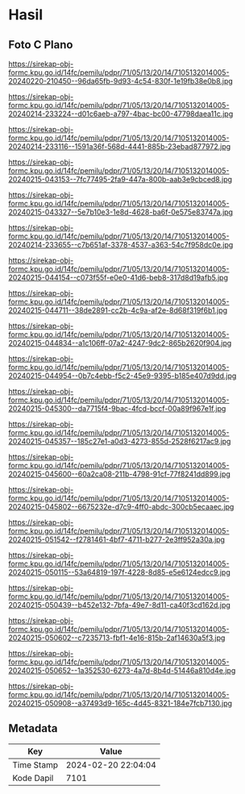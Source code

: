 # Hasil

## Foto C Plano

https://sirekap-obj-formc.kpu.go.id/14fc/pemilu/pdpr/71/05/13/20/14/7105132014005-20240220-210450--96da65fb-9d93-4c54-830f-1e19fb38e0b8.jpg

https://sirekap-obj-formc.kpu.go.id/14fc/pemilu/pdpr/71/05/13/20/14/7105132014005-20240214-233224--d01c6aeb-a797-4bac-bc00-47798daea11c.jpg

https://sirekap-obj-formc.kpu.go.id/14fc/pemilu/pdpr/71/05/13/20/14/7105132014005-20240214-233116--1591a36f-568d-4441-885b-23ebad877972.jpg

https://sirekap-obj-formc.kpu.go.id/14fc/pemilu/pdpr/71/05/13/20/14/7105132014005-20240215-043153--7fc77495-2fa9-447a-800b-aab3e9cbced8.jpg

https://sirekap-obj-formc.kpu.go.id/14fc/pemilu/pdpr/71/05/13/20/14/7105132014005-20240215-043327--5e7b10e3-1e8d-4628-ba6f-0e575e83747a.jpg

https://sirekap-obj-formc.kpu.go.id/14fc/pemilu/pdpr/71/05/13/20/14/7105132014005-20240214-233655--c7b651af-3378-4537-a363-54c7f958dc0e.jpg

https://sirekap-obj-formc.kpu.go.id/14fc/pemilu/pdpr/71/05/13/20/14/7105132014005-20240215-044154--c073f55f-e0e0-41d6-beb8-317d8d19afb5.jpg

https://sirekap-obj-formc.kpu.go.id/14fc/pemilu/pdpr/71/05/13/20/14/7105132014005-20240215-044711--38de2891-cc2b-4c9a-af2e-8d68f319f6b1.jpg

https://sirekap-obj-formc.kpu.go.id/14fc/pemilu/pdpr/71/05/13/20/14/7105132014005-20240215-044834--a1c106ff-07a2-4247-9dc2-865b2620f904.jpg

https://sirekap-obj-formc.kpu.go.id/14fc/pemilu/pdpr/71/05/13/20/14/7105132014005-20240215-044954--0b7c4ebb-f5c2-45e9-9395-b185e407d9dd.jpg

https://sirekap-obj-formc.kpu.go.id/14fc/pemilu/pdpr/71/05/13/20/14/7105132014005-20240215-045300--da7715f4-9bac-4fcd-bccf-00a89f967e1f.jpg

https://sirekap-obj-formc.kpu.go.id/14fc/pemilu/pdpr/71/05/13/20/14/7105132014005-20240215-045357--185c27e1-a0d3-4273-855d-2528f6217ac9.jpg

https://sirekap-obj-formc.kpu.go.id/14fc/pemilu/pdpr/71/05/13/20/14/7105132014005-20240215-045600--60a2ca08-211b-4798-91cf-77f8241dd899.jpg

https://sirekap-obj-formc.kpu.go.id/14fc/pemilu/pdpr/71/05/13/20/14/7105132014005-20240215-045802--6675232e-d7c9-4ff0-abdc-300cb5ecaaec.jpg

https://sirekap-obj-formc.kpu.go.id/14fc/pemilu/pdpr/71/05/13/20/14/7105132014005-20240215-051542--f2781461-4bf7-4711-b277-2e3ff952a30a.jpg

https://sirekap-obj-formc.kpu.go.id/14fc/pemilu/pdpr/71/05/13/20/14/7105132014005-20240215-050115--53a64819-197f-4228-8d85-e5e6124edcc9.jpg

https://sirekap-obj-formc.kpu.go.id/14fc/pemilu/pdpr/71/05/13/20/14/7105132014005-20240215-050439--b452e132-7bfa-49e7-8d11-ca40f3cd162d.jpg

https://sirekap-obj-formc.kpu.go.id/14fc/pemilu/pdpr/71/05/13/20/14/7105132014005-20240215-050602--c7235713-fbf1-4e16-815b-2af14630a5f3.jpg

https://sirekap-obj-formc.kpu.go.id/14fc/pemilu/pdpr/71/05/13/20/14/7105132014005-20240215-050652--1a352530-6273-4a7d-8b4d-51446a810d4e.jpg

https://sirekap-obj-formc.kpu.go.id/14fc/pemilu/pdpr/71/05/13/20/14/7105132014005-20240215-050908--a37493d9-165c-4d45-8321-184e7fcb7130.jpg


## Metadata

| Key        | Value               |
| ---------- | ------------------- |
| Time Stamp | 2024-02-20 22:04:04 |
| Kode Dapil | 7101                |



